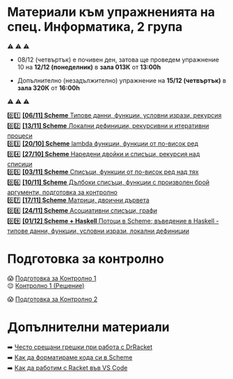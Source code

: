 # Материали към упражненията на спец. Информатика, 2 група

:warning: :warning: :warning:  
- 08/12 (четвъртък) е почивен ден, затова ще проведем упражнение 10 на **12/12 (понеделник)** в **зала 013К** от **13:00h**  

- Допълнително (незадължително) упражнение на **15/12 (четвъртък)** в **зала 320К** от **16:00h**  

:warning: :warning: :warning:

:zero::one: [**[06/11] Scheme** Типове данни, функции, условни изрази, рекурсия](./01/README.md)  
:zero::two: [**[13/11] Scheme** Локални дефиниции, рекурсивни и итеративни процеси](./02/README.md)  
:zero::three: [**[20/10] Scheme** lambda функции, функции от по-висок ред](./03/README.md)  
:zero::four: [**[27/10] Scheme** Наредени двойки и списъци, рекурсия над списици](./04/README.md)  
:zero::five: [**[03/11] Scheme** Списъци, функции от по-висок ред над тях](./05/README.md)  
:zero::six: [**[10/11] Scheme** Дълбоки списъци, функции с произволен брой аргументи, подготовка за контролно](./06/README.md)  
:zero::seven: [**[17/11] Scheme** Матрици, двоични дървета](./07/README.md)  
:zero::eight: [**[24/11] Scheme** Асоциативни списъци, графи](./08/README.md)  
:zero::nine: [**[01/12] Scheme + Haskell** Потоци в Scheme; въведение в Haskell - типове данни, функции, условни изрази, локални дефиниции](./09/README.md)  

# Подготовка за контролно

:scream: [Подготовка за Контролно 1](./exams/01-exam/README.md)  
:relieved: [Контролно 1 (Решение)](./exams/01-exam/exam-2022-2023)  

:scream: [Подготовка за Контролно 2](./exams/02-exam/README.md)  

# Допълнителни материали

:arrow_right: [Често срещани грешки при работа с DrRacket](./additional-materials/scheme-common-pitfalls.md)  
:arrow_right: [Как да форматираме кода си в Scheme](./additional-materials/scheme-formatting.md)  
:arrow_right: [Как да работим с Racket във VS Code](./additional-materials/scheme-vscode.md)